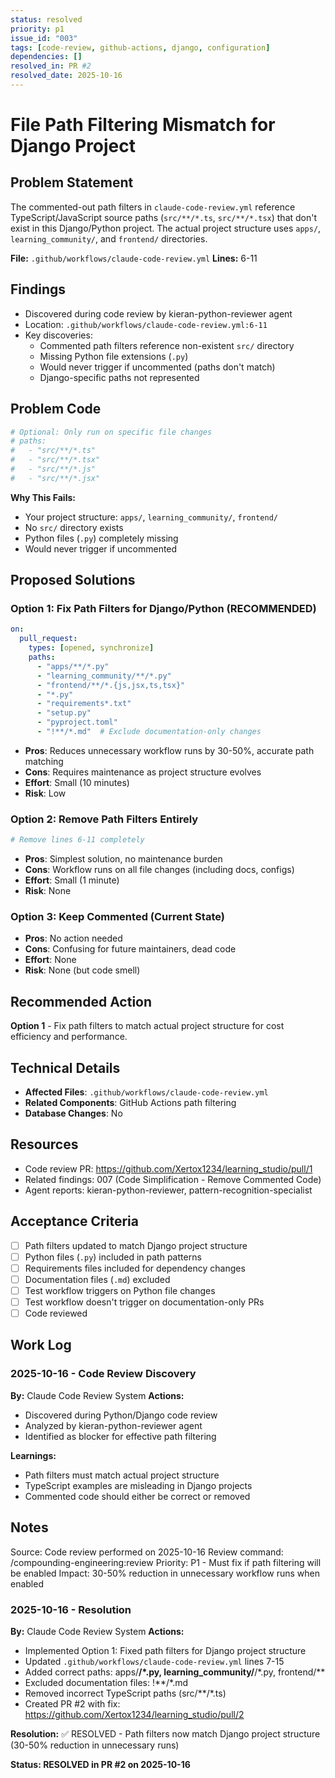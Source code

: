 ```yaml
---
status: resolved
priority: p1
issue_id: "003"
tags: [code-review, github-actions, django, configuration]
dependencies: []
resolved_in: PR #2
resolved_date: 2025-10-16
---
```


# File Path Filtering Mismatch for Django Project

## Problem Statement

The commented-out path filters in `claude-code-review.yml` reference TypeScript/JavaScript source paths (`src/**/*.ts`, `src/**/*.tsx`) that don't exist in this Django/Python project. The actual project structure uses `apps/`, `learning_community/`, and `frontend/` directories.

**File:** `.github/workflows/claude-code-review.yml`
**Lines:** 6-11

## Findings

- Discovered during code review by kieran-python-reviewer agent
- Location: `.github/workflows/claude-code-review.yml:6-11`
- Key discoveries:
  - Commented path filters reference non-existent `src/` directory
  - Missing Python file extensions (`.py`)
  - Would never trigger if uncommented (paths don't match)
  - Django-specific paths not represented

## Problem Code

```yaml
# Optional: Only run on specific file changes
# paths:
#   - "src/**/*.ts"
#   - "src/**/*.tsx"
#   - "src/**/*.js"
#   - "src/**/*.jsx"
```

**Why This Fails:**
- Your project structure: `apps/`, `learning_community/`, `frontend/`
- No `src/` directory exists
- Python files (`.py`) completely missing
- Would never trigger if uncommented

## Proposed Solutions

### Option 1: Fix Path Filters for Django/Python (RECOMMENDED)
```yaml
on:
  pull_request:
    types: [opened, synchronize]
    paths:
      - "apps/**/*.py"
      - "learning_community/**/*.py"
      - "frontend/**/*.{js,jsx,ts,tsx}"
      - "*.py"
      - "requirements*.txt"
      - "setup.py"
      - "pyproject.toml"
      - "!**/*.md"  # Exclude documentation-only changes
```

- **Pros**: Reduces unnecessary workflow runs by 30-50%, accurate path matching
- **Cons**: Requires maintenance as project structure evolves
- **Effort**: Small (10 minutes)
- **Risk**: Low

### Option 2: Remove Path Filters Entirely
```yaml
# Remove lines 6-11 completely
```

- **Pros**: Simplest solution, no maintenance burden
- **Cons**: Workflow runs on all file changes (including docs, configs)
- **Effort**: Small (1 minute)
- **Risk**: None

### Option 3: Keep Commented (Current State)
- **Pros**: No action needed
- **Cons**: Confusing for future maintainers, dead code
- **Effort**: None
- **Risk**: None (but code smell)

## Recommended Action

**Option 1** - Fix path filters to match actual project structure for cost efficiency and performance.

## Technical Details

- **Affected Files**: `.github/workflows/claude-code-review.yml`
- **Related Components**: GitHub Actions path filtering
- **Database Changes**: No

## Resources

- Code review PR: https://github.com/Xertox1234/learning_studio/pull/1
- Related findings: 007 (Code Simplification - Remove Commented Code)
- Agent reports: kieran-python-reviewer, pattern-recognition-specialist

## Acceptance Criteria

- [ ] Path filters updated to match Django project structure
- [ ] Python files (`.py`) included in path patterns
- [ ] Requirements files included for dependency changes
- [ ] Documentation files (`.md`) excluded
- [ ] Test workflow triggers on Python file changes
- [ ] Test workflow doesn't trigger on documentation-only PRs
- [ ] Code reviewed

## Work Log

### 2025-10-16 - Code Review Discovery

**By:** Claude Code Review System
**Actions:**
- Discovered during Python/Django code review
- Analyzed by kieran-python-reviewer agent
- Identified as blocker for effective path filtering

**Learnings:**
- Path filters must match actual project structure
- TypeScript examples are misleading in Django projects
- Commented code should either be correct or removed

## Notes

Source: Code review performed on 2025-10-16
Review command: /compounding-engineering:review
Priority: P1 - Must fix if path filtering will be enabled
Impact: 30-50% reduction in unnecessary workflow runs when enabled

### 2025-10-16 - Resolution

**By:** Claude Code Review System
**Actions:**
- Implemented Option 1: Fixed path filters for Django project structure
- Updated `.github/workflows/claude-code-review.yml` lines 7-15
- Added correct paths: apps/**/*.py, learning_community/**/*.py, frontend/**
- Excluded documentation files: !**/*.md
- Removed incorrect TypeScript paths (src/**/*.ts)
- Created PR #2 with fix: https://github.com/Xertox1234/learning_studio/pull/2

**Resolution:**
✅ RESOLVED - Path filters now match Django project structure (30-50% reduction in unnecessary runs)

**Status: RESOLVED in PR #2 on 2025-10-16**

